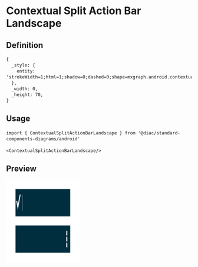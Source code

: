 # Contextual Split Action Bar Landscape

## Definition

```
{
  _style: { 
    entity: 'strokeWidth=1;html=1;shadow=0;dashed=0;shape=mxgraph.android.contextual_split_action_bar_landscape;fillColor=#002E3E;fontColor=#FFFFFF;',
  },
  _width: 0,
  _height: 70,
}
```

## Usage

```
import { ContextualSplitActionBarLandscape } from '@diac/standard-components-diagrams/android'

<ContextualSplitActionBarLandscape/>
```

## Preview

<img src="./contextual-split-action-bar-landscape.png" width="200"/>
